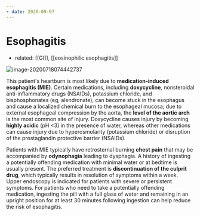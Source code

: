 ```yaml
---
- date: 2020-09-07
---
```


# Esophagitis

- related: [[GI]], [[eosinophilic esophagitis]]

<!-- medication induced esophagitis causes --> 

![image-20200718074442737](https://photos.thisispiggy.com/file/wikiFiles/image-20200718074442737.png)

This patient's heartburn is most likely due to **medication-induced esophagitis (MIE)**. Certain medications, including **doxycycline**, nonsteroidal anti-inflammatory drugs (NSAIDs), potassium chloride, and bisphosphonates (eg, alendronate), can become stuck in the esophagus and cause a localized chemical burn to the esophageal mucosa; due to external esophageal compression by the aorta, the **level of the aortic arch** is the most common site of injury. Doxycycline causes injury by becoming **highly acidic** (pH <3) in the presence of water, whereas other medications can cause injury due to hyperosmolarity (potassium chloride) or disruption of the prostaglandin protective barrier (NSAIDs).

Patients with MIE typically have retrosternal burning **chest pain** that may be accompanied by **odynophagia** leading to dysphagia. A history of ingesting a potentially offending medication with minimal water or at bedtime is usually present. The preferred treatment is **discontinuation of the culprit drug**, which typically results in resolution of symptoms within a week. Upper endoscopy is indicated for patients with severe or persistent symptoms. For patients who need to take a potentially offending medication, ingesting the pill with a full glass of water and remaining in an upright position for at least 30 minutes following ingestion can help reduce the risk of esophagitis.
